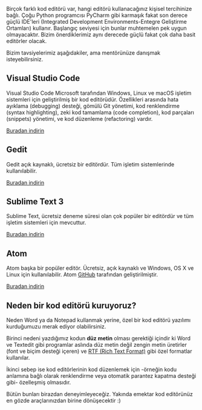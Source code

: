 Birçok farklı kod editörü var, hangi editörü kullanacağınız kişisel tercihinize bağlı. Çoğu Python programcısı PyCharm gibi karmaşık fakat son derece güçlü IDE'leri (Integrated Development Environments-Entegre Geliştirme Ortamları) kullanır. Başlangıç seviyesi için bunlar muhtemelen pek uygun olmayacaktır. Bizim önerdiklerimiz aynı derecede güçlü fakat çok daha basit editörler olacak.

Bizim tavsiyelerimiz aşağıdakiler, ama mentörünüze danışmak isteyebilirsiniz.

## Visual Studio Code

Visual Studio Code Microsoft tarafından Windows, Linux ve macOS işletim sistemleri için geliştirilmiş bir kod editörüdür. Özellikleri arasında hata ayıklama (debugging) desteği, gömülü Git yönetimi, kod renklendirme (syntax highlighting), zeki kod tamamlama (code completion), kod parçaları (snippets) yönetimi, ve kod düzenleme (refactoring) vardır.

[Buradan indirin](https://code.visualstudio.com/)

## Gedit

Gedit açık kaynaklı, ücretsiz bir editördür. Tüm işletim sistemlerinde kullanılabilir.

[Buradan indirin](https://wiki.gnome.org/Apps/Gedit#Download)

## Sublime Text 3

Sublime Text, ücretsiz deneme süresi olan çok popüler bir editördür ve tüm işletim sistemleri için mevcuttur.

[Buradan indirin](https://www.sublimetext.com/3)

## Atom

Atom başka bir popüler editör. Ücretsiz, açık kaynaklı ve Windows, OS X ve Linux için kullanılabilir. Atom [GitHub](https://github.com/) tarafından geliştirilmiştir.

[Buradan indirin](https://atom.io/)

## Neden bir kod editörü kuruyoruz?

Neden Word ya da Notepad kullanmak yerine, özel bir kod editörü yazılımı kurduğumuzu merak ediyor olabilirsiniz.

Birinci nedeni yazdığımız kodun **düz metin** olması gerektiği içindir ki Word ve Textedit gibi programlar aslında düz metin değil zengin metin üretirler (font ve biçim desteği içeren) ve [RTF (Rich Text Format)](https://en.wikipedia.org/wiki/Rich_Text_Format) gibi özel formatlar kullanılar.

İkinci sebep ise kod editörlerinin kod düzenlemek için -örneğin kodu anlamına bağlı olarak renklendirme veya otomatik parantez kapatma desteği gibi- özelleşmiş olmasıdır.

Bütün bunları birazdan deneyimleyeceğiz. Yakında emektar kod editörünüz en gözde araçlarınızdan birine dönüşecektir :)